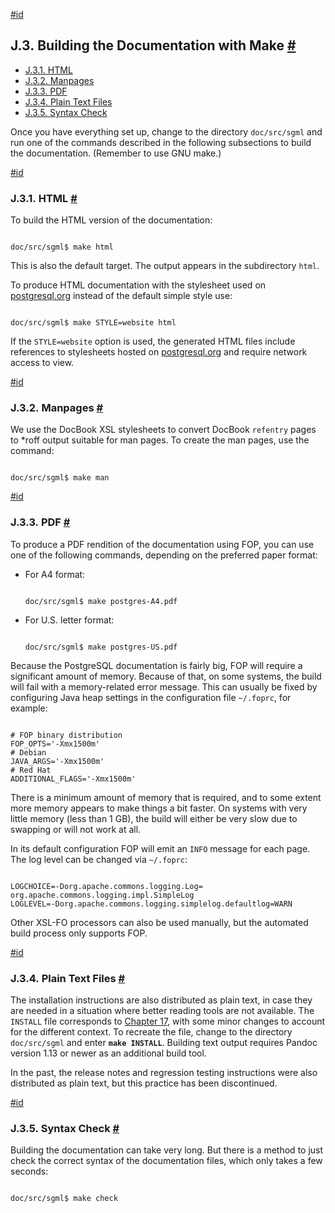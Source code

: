 [#id](#DOCGUIDE-BUILD)

## J.3. Building the Documentation with Make [#](#DOCGUIDE-BUILD)

- [J.3.1. HTML](docguide-build#DOCGUIDE-BUILD-HTML)
- [J.3.2. Manpages](docguide-build#DOCGUIDE-BUILD-MANPAGES)
- [J.3.3. PDF](docguide-build#DOCGUIDE-BUILD-PDF)
- [J.3.4. Plain Text Files](docguide-build#DOCGUIDE-BUILD-PLAIN-TEXT)
- [J.3.5. Syntax Check](docguide-build#DOCGUIDE-BUILD-SYNTAX-CHECK)

Once you have everything set up, change to the directory `doc/src/sgml` and run one of the commands described in the following subsections to build the documentation. (Remember to use GNU make.)

[#id](#DOCGUIDE-BUILD-HTML)

### J.3.1. HTML [#](#DOCGUIDE-BUILD-HTML)

To build the HTML version of the documentation:

```

doc/src/sgml$ make html
```

This is also the default target. The output appears in the subdirectory `html`.

To produce HTML documentation with the stylesheet used on [postgresql.org](https://www.postgresql.org/docs/current/) instead of the default simple style use:

```

doc/src/sgml$ make STYLE=website html
```

If the `STYLE=website` option is used, the generated HTML files include references to stylesheets hosted on [postgresql.org](https://www.postgresql.org/docs/current/) and require network access to view.

[#id](#DOCGUIDE-BUILD-MANPAGES)

### J.3.2. Manpages [#](#DOCGUIDE-BUILD-MANPAGES)

We use the DocBook XSL stylesheets to convert DocBook `refentry` pages to \*roff output suitable for man pages. To create the man pages, use the command:

```

doc/src/sgml$ make man
```

[#id](#DOCGUIDE-BUILD-PDF)

### J.3.3. PDF [#](#DOCGUIDE-BUILD-PDF)

To produce a PDF rendition of the documentation using FOP, you can use one of the following commands, depending on the preferred paper format:

- For A4 format:

  ```

  doc/src/sgml$ make postgres-A4.pdf
  ```

- For U.S. letter format:

  ```

  doc/src/sgml$ make postgres-US.pdf
  ```

Because the PostgreSQL documentation is fairly big, FOP will require a significant amount of memory. Because of that, on some systems, the build will fail with a memory-related error message. This can usually be fixed by configuring Java heap settings in the configuration file `~/.foprc`, for example:

```

# FOP binary distribution
FOP_OPTS='-Xmx1500m'
# Debian
JAVA_ARGS='-Xmx1500m'
# Red Hat
ADDITIONAL_FLAGS='-Xmx1500m'
```

There is a minimum amount of memory that is required, and to some extent more memory appears to make things a bit faster. On systems with very little memory (less than 1 GB), the build will either be very slow due to swapping or will not work at all.

In its default configuration FOP will emit an `INFO` message for each page. The log level can be changed via `~/.foprc`:

```

LOGCHOICE=-Dorg.apache.commons.logging.Log=​org.apache.commons.logging.impl.SimpleLog
LOGLEVEL=-Dorg.apache.commons.logging.simplelog.defaultlog=WARN
```

Other XSL-FO processors can also be used manually, but the automated build process only supports FOP.

[#id](#DOCGUIDE-BUILD-PLAIN-TEXT)

### J.3.4. Plain Text Files [#](#DOCGUIDE-BUILD-PLAIN-TEXT)

The installation instructions are also distributed as plain text, in case they are needed in a situation where better reading tools are not available. The `INSTALL` file corresponds to [Chapter 17](installation), with some minor changes to account for the different context. To recreate the file, change to the directory `doc/src/sgml` and enter **`make INSTALL`**. Building text output requires Pandoc version 1.13 or newer as an additional build tool.

In the past, the release notes and regression testing instructions were also distributed as plain text, but this practice has been discontinued.

[#id](#DOCGUIDE-BUILD-SYNTAX-CHECK)

### J.3.5. Syntax Check [#](#DOCGUIDE-BUILD-SYNTAX-CHECK)

Building the documentation can take very long. But there is a method to just check the correct syntax of the documentation files, which only takes a few seconds:

```

doc/src/sgml$ make check
```

